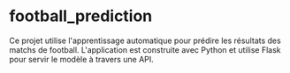 # football_prediction
Ce projet utilise l'apprentissage automatique pour prédire les résultats des matchs de football. L'application est construite avec Python et utilise Flask pour servir le modèle à travers une API.
